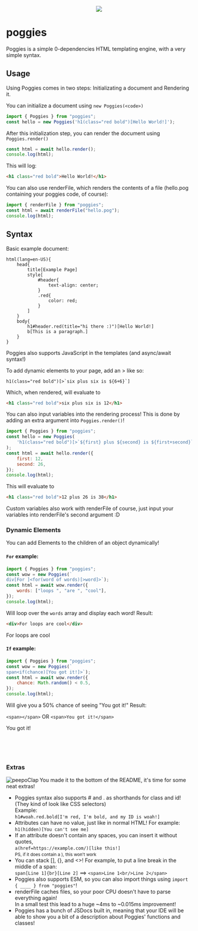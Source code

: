 <p align="center"><img src="https://cdn.betterttv.net/emote/5b457bbd0485f43277cecac0/3x"/></p>

# poggies

Poggies is a simple 0-dependencies HTML templating engine, with a very simple syntax.

## Usage

Using Poggies comes in two steps: Initializating a document and Rendering it.

You can initialize a document using `new Poggies(<code>)`

```js
import { Poggies } from "poggies";
const hello = new Poggies('h1(class="red bold")[Hello World!]');
```

After this initialization step, you can render the document using `Poggies.render()`

```js
const html = await hello.render();
console.log(html);
```

This will log:

```html
<h1 class="red bold">Hello World!</h1>
```

You can also use renderFile, which renders the contents of a file (hello.pog containing your poggies code, of course):

```js
import { renderFile } from "poggies";
const html = await renderFile("hello.pog");
console.log(html);
```

## Syntax

Basic example document:

```
html(lang=en-US){
    head{
        title[Example Page]
        style[
			#header{
				text-align: center;
			}
            .red{
                color: red;
            }
        ]
    }
    body{
        h1#header.red(title="hi there :)")[Hello World!]
		b[This is a paragraph.]
    }
}
```

Poggies also supports JavaScript in the templates (and async/await syntax!)

To add dynamic elements to your page, add an > like so:

```
h1(class="red bold")[>`six plus six is ${6+6}`]
```

Which, when rendered, will evaluate to

```html
<h1 class="red bold">six plus six is 12</h1>
```

You can also input variables into the rendering process! This is done by adding an extra argument into `Poggies.render()`!

```js
import { Poggies } from "poggies";
const hello = new Poggies(
	'h1(class="red bold")[>`${first} plus ${second} is ${first+second}`]'
);
const html = await hello.render({
	first: 12,
	second: 26,
});
console.log(html);
```

This will evaluate to

```html
<h1 class="red bold">12 plus 26 is 38</h1>
```

Custom variables also work with renderFile of course, just input your variables into renderFile's second argument :D

### Dynamic Elements

You can add Elements to the children of an object dynamically!

#### `For` example:

```js
import { Poggies } from "poggies";
const wow = new Poggies(`
div[For ]<for(word of words)[>word]>`);
const html = await wow.render({
	words: ["loops ", "are ", "cool"],
});
console.log(html);
```

Will loop over the `words` array and display each word! Result:

```html
<div>For loops are cool</div>
```

<div>For loops are cool</div>

#### `If` example:

```js
import { Poggies } from "poggies";
const wow = new Poggies(`
span<if(chance)[You got it!]>`);
const html = await wow.render({
	chance: Math.random() < 0.5,
});
console.log(html);
```

Will give you a 50% chance of seeing "You got it!" Result:

`<span></span>` OR `<span>You got it!</span>`

<span>You got it!</span>

<br/><br/><br/>

### Extras

<img src="https://cdn.betterttv.net/emote/5d38aaa592fc550c2d5996b8/1x" alt="peepoClap" align="left"/> You made it to the bottom of the README, it's time for some neat extras!

- Poggies syntax also supports # and . as shorthands for class and id! (They kind of look like CSS selectors)  
  Example:  
  `h1#woah.red.bold[I'm red, I'm bold, and my ID is woah!]`
- Attributes can have no value, just like in normal HTML! For example:  
  `h1(hidden)[You can't see me]`
- If an attribute doesn't contain any spaces, you can insert it without quotes,  
  `a(href=https://example.com/)[like this!]`  
  <small>PS, if it does contain a ), this won't work</small>
- You can stack [], {}, and <>! For example, to put a line break in the middle of a span:  
  `span[Line 1]{br}[Line 2]` ==> `<span>Line 1<br/>Line 2</span>`
- Poggies also supports ESM, so you can also import things using `import { ____ } from "poggies"`!
- renderFile caches files, so your poor CPU doesn't have to parse everything again!  
  In a small test this lead to a huge ~4ms to ~0.015ms improvement!
- Poggies has a bunch of JSDocs built in, meaning that your IDE will be able to show you a bit of a description about Poggies' functions and classes!
